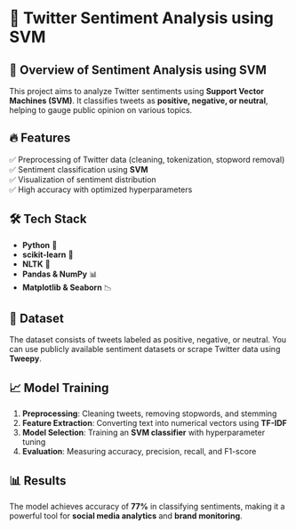 # 🚀 Twitter Sentiment Analysis using SVM  

## 📌 Overview of Sentiment Analysis using SVM  
This project aims to analyze Twitter sentiments using **Support Vector Machines (SVM)**. It classifies tweets as **positive, negative, or neutral**, helping to gauge public opinion on various topics.  

## 🔥 Features  
✅ Preprocessing of Twitter data (cleaning, tokenization, stopword removal)  
✅ Sentiment classification using **SVM**  
✅ Visualization of sentiment distribution  
✅ High accuracy with optimized hyperparameters  

## 🛠 Tech Stack  
- **Python** 🐍  
- **scikit-learn** 🤖  
- **NLTK** 📝  
- **Pandas & NumPy** 📊  
- **Matplotlib & Seaborn** 📉  

## 📂 Dataset  
The dataset consists of tweets labeled as positive, negative, or neutral. You can use publicly available sentiment datasets or scrape Twitter data using **Tweepy**.  

## 📈 Model Training  
1. **Preprocessing**: Cleaning tweets, removing stopwords, and stemming  
2. **Feature Extraction**: Converting text into numerical vectors using **TF-IDF**  
3. **Model Selection**: Training an **SVM classifier** with hyperparameter tuning  
4. **Evaluation**: Measuring accuracy, precision, recall, and F1-score  

## 📊 Results  
The model achieves accuracy of **77%** in classifying sentiments, making it a powerful tool for **social media analytics** and **brand monitoring**.  

